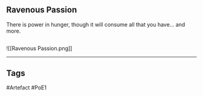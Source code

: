 ## Ravenous Passion
There is power in hunger, though it will
consume all that you have... and more.
##
![[Ravenous Passion.png]]

---
## Tags
#Artefact
#PoE1